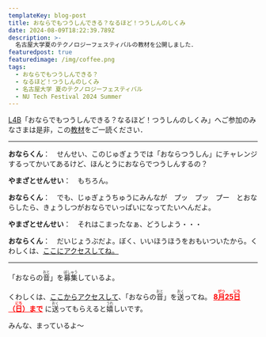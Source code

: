 ```yaml
---
templateKey: blog-post
title: おならでもつうしんできる？なるほど！つうしんのしくみ
date: 2024-08-09T18:22:39.789Z
description: >- 
  名古屋大学夏のテクノロジーフェスティバルの教材を公開しました．
featuredpost: true
featuredimage: /img/coffee.png
tags:
  - おならでもつうしんできる？
  - なるほど！つうしんのしくみ
  - 名古屋大学 夏のテクノロジーフェスティバル
  - NU Tech Festival 2024 Summer
---
```


[L4B](https://tech.imass.nagoya-u.ac.jp/lecture.html#L4B)「おならでもつうしんできる？なるほど！つうしんのしくみ」へご参加のみなさまは是非，この[教材](../../research/OER/onara/)をご一読ください．


----

**おならくん**：　せんせい、このじゅぎょうでは「おならつうしん」にチャレンジするってかいてあるけど、ほんとうにおならでつうしんするの？

**やまざとせんせい**：　もちろん。

**おならくん**：　でも、じゅぎょうちゅうにみんなが　プッ　プッ　プー　とおならしたら、きょうしつがおならでいっぱいになってたいへんだよ。

**やまざとせんせい**：　それはこまったなぁ、どうしよう・・・

**おならくん**：　だいじょうぶだよ。ぼく、いいほうほうをおもいついたから。くわしくは、[ここにアクセスしてね。](../../research/OER/onara/)

---

「おならの<ruby>音<rt>おと</rt></ruby>」を<ruby>募集<rt>ぼしゅう</rt></ruby>しているよ。

くわしくは、[ここからアクセスして](../../research/OER/onara/)、「おならの<ruby>音<rt>おと</rt></ruby>」を<ruby>送<rt>おく</rt></ruby>ってね。
<span style="color: red; font-weight: bold; text-decoration: underline;">8<ruby>月<rt>がつ</rt></ruby>25<ruby>日<rt>にち</rt></ruby>（<ruby>日<rt>にち</rt></ruby>）まで</span> に<ruby>送<rt>おく</rt></ruby>ってもらえると<ruby>嬉<rt>うれ</rt></ruby>しいです。

みんな、まっているよ〜

